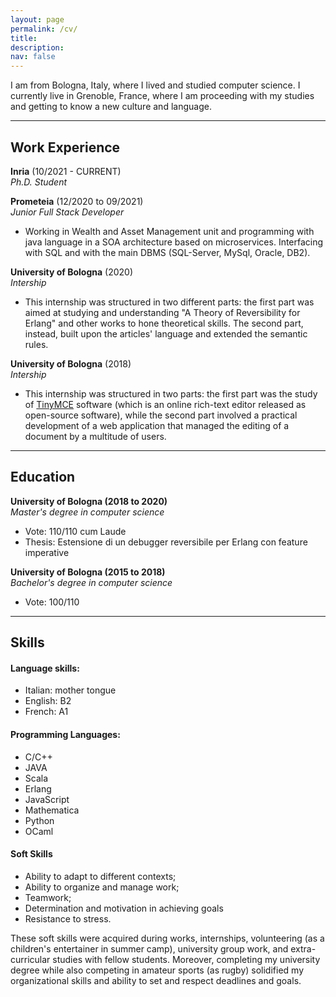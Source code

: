 ```yaml
---
layout: page
permalink: /cv/
title: 
description: 
nav: false
---
```


<!-- A sentence about who and what you are. Then a sentence about what you've achieved. And then a sentence about what excites you about tech.-->
I am from Bologna, Italy, where I lived and studied computer science. I currently live in Grenoble, France, where I am proceeding with my studies and getting to know a new culture and language.

<!-- ## Projects 

| Name                         | Description       | Tech/tools        |
| ---------------------------- | ----------------- | ----------------- |
| **Final project**            | A webapp to do x. | React, Jest, etc. |
| **Something else worked on** | A webapp to do y. | Ruby              |
 -->
***

## Work Experience
<!-- 
**Company Name** (start-date to end-date)  
_Your job title_

- Any experience, including roles and responsibilities and results achived in bullet point format.
-->

**Inria** (10/2021 - CURRENT)  
_Ph.D. Student_

<!-- 
- Any experience, including roles and responsibilities and results achived in bullet point format.
-->
**Prometeia** (12/2020 to 09/2021)  
_Junior Full Stack Developer_

- Working in Wealth and Asset Management unit and programming with java language in a SOA architecture based on microservices. Interfacing with SQL and with the main DBMS (SQL-Server, MySql, Oracle, DB2).

**University of Bologna** (2020)  
_Intership_
- This internship was structured in two different parts: the first part was aimed at studying and understanding "A Theory of Reversibility for Erlang" and other works to hone theoretical skills. The second part, instead, built upon the articles' language and extended the semantic rules.

**University of Bologna** (2018)  
_Intership_
- This internship was structured in two parts: the first part was the study of [TinyMCE](https://www.tiny.cloud/) software (which is an online rich-text editor released as open-source software), while the second part involved a practical development of a web application that managed the editing of a document by a multitude of users.

***

## Education
<!--
**Makers Academy (start_date to end_date)**
- Use short descriptions of what you did and a skill you used. (Similar to format from the 'Work Experience' section above)
- e.g Frequently used paring in order to problemsolve effeciently, requiring teamwork and communication.
- you might also mention aspects some other skills/knowledge listed below: 
- OOP, TDD, MVC, DDD
- Agile/XP
- Ruby, Rails, JavaScript
- RSpec, Jasmine
-->

**University of Bologna (2018 to 2020)**  
_Master's degree in computer science_  
- Vote: 110/110 cum Laude
- Thesis: Estensione di un debugger reversibile per Erlang con feature imperative

 **University of Bologna (2015 to 2018)**  
_Bachelor's degree in computer science_  
- Vote: 100/110

<!-- #### Any other qualifications

That in some arguable way make you a better software developer or well-rounded person -->

***

## Skills

#### Language skills:
- Italian: mother tongue
- English: B2
- French: A1

#### Programming Languages:
- C/C++ 
- JAVA 
- Scala 
- Erlang
- JavaScript
- Mathematica 
- Python 
- OCaml

#### Soft Skills

- Ability to adapt to different contexts;
- Ability to organize and manage work;
- Teamwork;
- Determination and motivation in achieving goals
- Resistance to stress.

These soft skills were acquired during works, internships, volunteering (as a children's entertainer in summer camp), university group work, and extra-curricular studies with fellow students. Moreover, completing my university degree while also competing in amateur sports (as rugby) solidified my organizational skills and ability to set and respect deadlines and goals.

<!--Consider skills relevent to software development. Then consider your best skills. Pick 2-4 skills and write a short descriptive paragraph for each one. You should demonstrate how capable you are at this skill with examples.
(Using a STAR example Paragraph) Consider the questions below.

-STAR
-What was the situation/task? (ST)

-How was the skill used?

-What did you do? (action)

-What was the result?


#### This Skill

- Experience
- Achievements
- Evidence (STAR)

#### Another Skill

Descriptive paragraph of how capable you are at this skill and, if relevant, how it has developed (again use STAR for this)

- I achieved A during my work at B (job, or otherwise)
- I contributed to the growth of X while doing Y (job, or otherwise)
- I built this, made this, broke this, fixed this, etc.
- A link to some on-line evidence (blogs, videos, articles, etc.)
***

## Hobbies

Any cool stuff that makes you a super part of a software development team
-->
